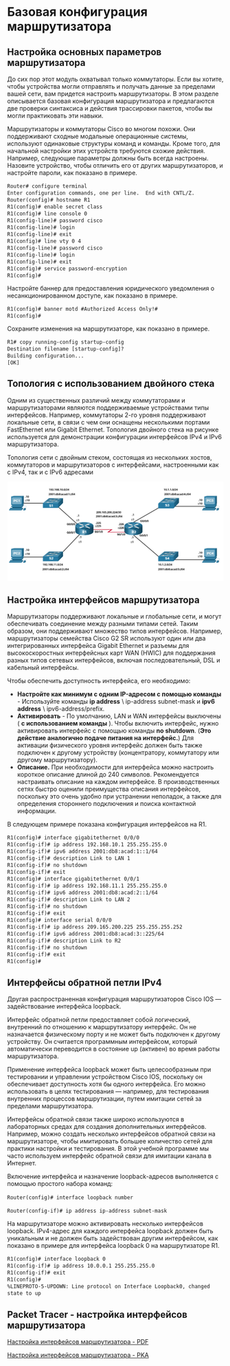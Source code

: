 # Базовая конфигурация маршрутизатора

<!-- 1.4.1 -->
## Настройка основных параметров маршрутизатора

До сих пор этот модуль охватывал только коммутаторы. Если вы хотите, чтобы устройства могли отправлять и получать данные за пределами вашей сети, вам придется настроить маршрутизаторы. В этом разделе описывается базовая конфигурация маршрутизатора и предлагаются две проверки синтаксиса и действия трассировки пакетов, чтобы вы могли практиковать эти навыки.

Маршрутизаторы и коммутаторы Cisco во многом похожи. Они поддерживают сходные модальные операционные системы, используют одинаковые структуры команд и команды. Кроме того, для начальной настройки этих устройств требуются схожие действия. Например, следующие параметры должны быть всегда настроены. Назовите устройство, чтобы отличить его от других маршрутизаторов, и настройте пароли, как показано в примере.

```
Router# configure terminal
Enter configuration commands, one per line.  End with CNTL/Z.
Router(config)# hostname R1
R1(config)# enable secret class
R1(config)# line console 0
R1(config-line)# password cisco
R1(config-line)# login
R1(config-line)# exit
R1(config)# line vty 0 4
R1(config-line)# password cisco
R1(config-line)# login
R1(config-line)# exit
R1(config)# service password-encryption
R1(config)#
```

Настройте баннер для предоставления юридического уведомления о несанкционированном доступе, как показано в примере.

```
R1(config)# banner motd #Authorized Access Only!#
R1(config)#
```

Сохраните изменения на маршрутизаторе, как показано в примере.

```
R1# copy running-config startup-config
Destination filename [startup-config]? 
Building configuration...
[OK]
```

<!-- 1.4.2 Проверка синтаксиса - настройка основных параметров маршрутизатора -->

<!-- 1.4.3 -->
## Топология с использованием двойного стека

Одним из существенных различий между коммутаторами и маршрутизаторами являются поддерживаемые устройствами типы интерфейсов. Например, коммутаторы 2-го уровня поддерживают локальные сети, в связи с чем они оснащены несколькими портами FastEthernet или Gigabit Ethernet. Топология двойного стека на рисунке используется для демонстрации конфигурации интерфейсов IPv4 и IPv6 маршрутизатора.

Топология сети с двойным стеком, состоящая из нескольких хостов, коммутаторов и маршрутизаторов с интерфейсами, настроенными как с IPv4, так и с IPv6 адресами

![](./assets/1.4.3.png)

<!-- 1.4.4 -->
## Настройка интерфейсов маршрутизатора

Маршрутизаторы поддерживают локальные и глобальные сети, и могут обеспечивать соединение между разными типами сетей. Таким образом, они поддерживают множество типов интерфейсов. Например, маршрутизаторы семейства Cisco G2 SR используют один или два интегрированных интерфейса Gigabit Ethernet и разъемы для высокоскоростных интерфейсных карт WAN (HWIC) для поддержания разных типов сетевых интерфейсов, включая последовательный, DSL и кабельный интерфейсы.

Чтобы обеспечить доступность интерфейса, его необходимо:

- **Настройте как минимум с одним IP-адресом с помощью команды** - Используйте команды **ip address** \ ip-address subnet-mask и **ipv6 address** \ ipv6-address/prefix.
- **Активировать** - По умолчанию, LAN и WAN интерфейсы выключены ( **с использованием команды** ). Чтобы включить интерфейс, нужно активировать интерфейс с помощью команды **no shutdown**. (**Это действие аналогично подаче питания на интерфейс.**) Для активации физического уровня интерфейс должен быть также подключен к другому устройству (концентратору, коммутатору или другому маршрутизатору).
- **Описание.** При необходимости для интерфейса можно настроить короткое описание длиной до 240 символов. Рекомендуется настраивать описание на каждом интерфейсе. В производственных сетях быстро оценили преимущества описания интерфейсов, поскольку это очень удобно при устранении неполадок, а также для определения стороннего подключения и поиска контактной информации.

В следующем примере показана конфигурация интерфейсов на R1.

```
R1(config)# interface gigabitethernet 0/0/0
R1(config-if)# ip address 192.168.10.1 255.255.255.0 
R1(config-if)# ipv6 address 2001:db8:acad:1::1/64 
R1(config-if)# description Link to LAN 1
R1(config-if)# no shutdown
R1(config-if)# exit
R1(config)# interface gigabitethernet 0/0/1
R1(config-if)# ip address 192.168.11.1 255.255.255.0 
R1(config-if)# ipv6 address 2001:db8:acad:2::1/64 
R1(config-if)# description Link to LAN 2
R1(config-if)# no shutdown
R1(config-if)# exit
R1(config)# interface serial 0/0/0
R1(config-if)# ip address 209.165.200.225 255.255.255.252 
R1(config-if)# ipv6 address 2001:db8:acad:3::225/64 
R1(config-if)# description Link to R2
R1(config-if)# no shutdown
R1(config-if)# exit
R1(config)#
```

<!-- 1.4.5 Проверка синтаксиса - настройка интерфейсов маршрутизатора -->

<!-- 1.4.6 -->
## Интерфейсы обратной петли IPv4

Другая распространенная конфигурация маршрутизаторов Cisco IOS — задействование интерфейса loopback.

Интерфейс обратной петли предоставляет собой логический, внутренний по отношению к маршрутизатору интерфейс. Он не назначается физическому порту и не может быть подключен к другому устройству. Он считается программным интерфейсом, который автоматически переводится в состояние up (активен) во время работы маршрутизатора.

Применение интерфейса loopback может быть целесообразным при тестировании и управлении устройством Cisco IOS, поскольку он обеспечивает доступность хотя бы одного интерфейса. Его можно использовать в целях тестирования — например, для тестирования внутренних процессов маршрутизации, путем имитации сетей за пределами маршрутизатора.

Интерфейсы обратной связи также широко используются в лабораторных средах для создания дополнительных интерфейсов. Например, можно создать несколько интерфейсов обратной связи на маршрутизаторе, чтобы имитировать большее количество сетей для практики настройки и тестирования. В этой учебной программе мы часто используем интерфейс обратной связи для имитации канала в Интернет.

Включение интерфейса и назначение loopback-адресов выполняется с помощью простого набора команд:

``Router(config)# interface loopback number ``

``Router(config-if)# ip address ip-address subnet-mask ``

На маршрутизаторе можно активировать несколько интерфейсов loopback. IPv4-адрес для каждого интерфейса loopback должен быть уникальным и не должен быть задействован другим интерфейсом, как показано в примере для интерфейса loopback 0 на маршрутизаторе R1.

```
R1(config)# interface loopback 0
R1(config-if)# ip address 10.0.0.1 255.255.255.0
R1(config-if)# exit
R1(config)#
%LINEPROTO-5-UPDOWN: Line protocol on Interface Loopback0, changed state to up
```

<!-- 1.4.7 -->
## Packet Tracer - настройка интерфейсов маршрутизатора

[Настройка интерфейсов маршрутизатора - PDF](./assets/1.4.7-packet-tracer---configure-router-interfaces_ru-RU.pdf)

[Настройка интерфейсов маршрутизатора - PKA](./assets/1.4.7-packet-tracer---configure-router-interfaces_ru-RU.pka)
